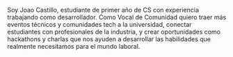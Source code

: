 Soy Joao Castillo, estudiante de primer año de CS con experiencia trabajando como desarrollador. Como Vocal de Comunidad quiero traer más eventos técnicos y comunidades tech a la universidad, conectar estudiantes con profesionales de la industria, y crear oportunidades como hackathons y charlas que nos ayuden a desarrollar las habilidades que realmente necesitamos para el mundo laboral.